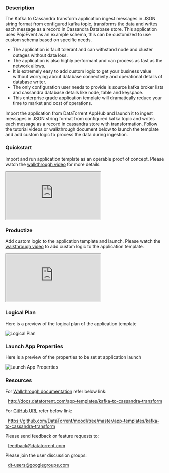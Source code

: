 ### Description
The Kafka to Cassandra transform application ingest messages in JSON string format from configured kafka topic, transforms the data and writes each message as a record in Cassandra Database store. This application uses PojoEvent as an example schema, this can be customized to use custom schema based on specific needs.

- The application is fault tolerant and can withstand node and cluster outages without data loss.
- The application is also highly performant and can process as fast as the network allows.
- It is extremely easy to add custom logic to get your business value without worrying about database connectivity and operational details of database writer.
- The only configuration user needs to provide is source kafka broker lists and cassandra database details like node, table and keyspace.
- This enterprise grade application template will dramatically reduce your time to market and cost of operations.

Import the application from DataTorrent AppHub and launch it to ingest messages in JSON string format from configured kafka topic and writes each message as a record in cassandra store with transformation. Follow the tutorial videos or walkthrough document below to launch the template and add custom logic to process the data during ingestion.

### Quickstart
Import and run application template as an operable proof of concept. Please watch the [walkthrough video](https://www.youtube.com/watch?v=) for more details.

<iframe src="https://www.youtube.com/embed" allowfullscreen="allowfullscreen" class="video" id="basicVideo" ga-track="basicVideo"></iframe>

### Productize
Add custom logic to the application template and launch. Please watch the [walkthrough video](https://www.youtube.com/watch) to add custom logic to the application template.

<iframe src="https://www.youtube.com/embed/" allowfullscreen="allowfullscreen" class="video" id="advancedVideo" ga-track="advancedVideo"></iframe>

### Logical Plan

Here is a preview of the logical plan of the application template

![Logical Plan](https://www.datatorrent.com/wp-content/uploads/2016/12/)

### Launch App Properties

Here is a preview of the properties to be set at application launch

![Launch App Properties](https://www.datatorrent.com/wp-content/uploads/2016/12/)

### Resources

For [Walkthrough documentation](http://docs.datatorrent.com/app-templates/kafka-to-cassandra-transform) refer below link:

&nbsp; <a href="http://docs.datatorrent.com/app-templates/kafka-to-cassandra-transform"  class="docs" id="docs" ga-track="docs" target="_blank">http://docs.datatorrent.com/app-templates/kafka-to-cassandra-transform</a>

For [GitHub URL](http://docs.datatorrent.com/app-templates/kafka-to-cassandra-transform) refer below link:

&nbsp; <a href="https://github.com/DataTorrent/moodI/tree/master/app-templates/kafka-to-cassandra-transform"  class="github" id="github" ga-track="github" target="_blank">https://github.com/DataTorrent/moodI/tree/master/app-templates/kafka-to-cassandra-transform</a>

Please send feedback or feature requests to:

&nbsp; <a href="mailto:feedback@datatorrent.com"  class="feedback" id="feedback" ga-track="feedback">feedback@datatorrent.com</a>

Please join the user discussion groups:

&nbsp; <a href="mailto:dt-users@googlegroups.com"  class="maillist" id="maillist" ga-track="maillist">dt-users@googlegroups.com</a>
